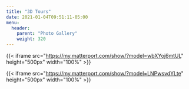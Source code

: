 ```yaml
---
title: "3D Tours"
date: 2021-01-04T09:51:11-05:00
menu:
  header:
    parent: "Photo Gallery"
    weight: 320
---
```


{{< iframe src="https://my.matterport.com/show/?model=wbXYoj6mtUL" height="500px" width="100%" >}}

{{< iframe src="https://my.matterport.com/show/?model=LNPwsvdYLte" height="500px" width="100%" >}}
